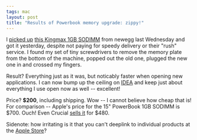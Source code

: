 ```yaml
---
tags: mac
layout: post
title: "Results of Powerbook memory upgrade: zippy!"
---
```




I <a href="http://www.cwinters.com/news/display/?news_id=3253">picked up</a> <a href="http://www.newegg.com/app/ViewProductDesc.asp?description=20-155-111&depa=0">this Kingmax 1GB SODIMM</a> from newegg last Wednesday and got it yesterday, despite not paying for speedy delivery or their "rush" service. I found my set of tiny screwdrivers to remove the memory plate from the bottom of the machine, popped out the old one, plugged the new one in and crossed my fingers. 

<p>Result? Everything just as it was, but noticably faster when opening new applications. I can now bump up the ceiling on <a href="http://www.jetbrains.com/idea/">IDEA</a> and keep just about everything I use open now as well -- excellent!

<p>Price? <b>$200</b>, including shipping. Wow -- I cannot believe how cheap that is! For comparison -- Apple's price for the 15" PowerBook 1GB SODIMM is $700. Ouch! Even Crucial <a href="http://www.crucial.com/store/listparts.asp?Mfr%2BProductline=Apple%2BPowerBook&mfr=Apple&cat=RAM&model=PowerBook+G4+1.25GHz+%2815-inch+Display%29&submit=Go">sells it</a> for $480.</p>

<p>Sidenote: how irritating is it that you can't deeplink to individual products at the <a href="http://store.apple.com/">Apple Store</a>?</p>


